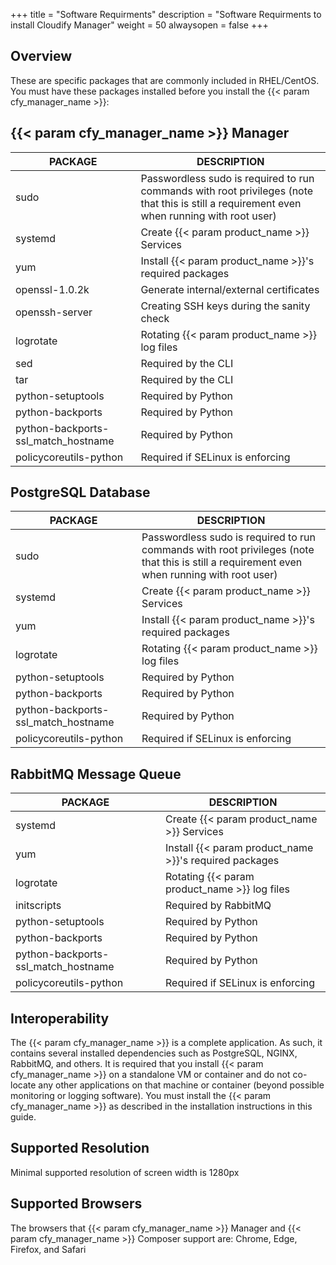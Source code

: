 +++
title = "Software Requirments"
description = "Software Requirments to install Cloudify Manager"
weight = 50
alwaysopen = false
+++

## Overview

These are specific packages that are commonly included in RHEL/CentOS. You must have these packages installed before you install the {{< param cfy_manager_name >}}:

## {{< param cfy_manager_name >}} Manager

| PACKAGE                             | DESCRIPTION                                                                                                                                 |
|-------------------------------------|---------------------------------------------------------------------------------------------------------------------------------------------|
| sudo                                | Passwordless sudo is required to run commands with root privileges (note that this is still a requirement even when running with root user) |
| systemd                             | Create {{< param product_name >}} Services                                                                                                  |
| yum                                 | Install {{< param product_name >}}'s required packages                                                                                      |
| openssl-1.0.2k                      | Generate internal/external certificates                                                                                                     |
| openssh-server                      | Creating SSH keys during the sanity check                                                                                                   |
| logrotate                           | Rotating {{< param product_name >}} log files                                                                                               |
| sed                                 | Required by the CLI                                                                                                                         |
| tar                                 | Required by the CLI                                                                                                                         |
| python-setuptools                   | Required by Python                                                                                                                          |
| python-backports                    | Required by Python                                                                                                                          |
| python-backports-ssl_match_hostname | Required by Python                                                                                                                          |
| policycoreutils-python              | Required if SELinux is enforcing                                                                                                            |

## PostgreSQL Database

| PACKAGE                             | DESCRIPTION                                                                                                                                 |
|-------------------------------------|---------------------------------------------------------------------------------------------------------------------------------------------|
| sudo                                | Passwordless sudo is required to run commands with root privileges (note that this is still a requirement even when running with root user) |
| systemd                             | Create {{< param product_name >}} Services                                                                                                  |
| yum                                 | Install {{< param product_name >}}'s required packages                                                                                      |
| logrotate                           | Rotating {{< param product_name >}} log files                                                                                               |
| python-setuptools                   | Required by Python                                                                                                                          |
| python-backports                    | Required by Python                                                                                                                          |
| python-backports-ssl_match_hostname | Required by Python                                                                                                                          |
| policycoreutils-python              | Required if SELinux is enforcing                                                                                                            |

## RabbitMQ Message Queue

| PACKAGE                             | DESCRIPTION                                            |
|-------------------------------------|--------------------------------------------------------|
| systemd                             | Create {{< param product_name >}} Services             |
| yum                                 | Install {{< param product_name >}}'s required packages |
| logrotate                           | Rotating {{< param product_name >}} log files          |
| initscripts                         | Required by RabbitMQ                                   |
| python-setuptools                   | Required by Python                                     |
| python-backports                    | Required by Python                                     |
| python-backports-ssl_match_hostname | Required by Python                                     |
| policycoreutils-python              | Required if SELinux is enforcing                       |

## Interoperability

The {{< param cfy_manager_name >}} is a complete application. As such, it contains several installed dependencies such as PostgreSQL, NGINX, RabbitMQ, and others.
It is required that you install {{< param cfy_manager_name >}} on a standalone VM or container and do not co-locate any other applications on that machine or container (beyond possible monitoring or logging software).
You must install the {{< param cfy_manager_name >}} as described in the installation instructions in this guide.

## Supported Resolution

Minimal supported resolution of screen width is 1280px

## Supported Browsers

The browsers that {{< param cfy_manager_name >}} Manager and {{< param cfy_manager_name >}} Composer support are: Chrome, Edge, Firefox, and Safari
